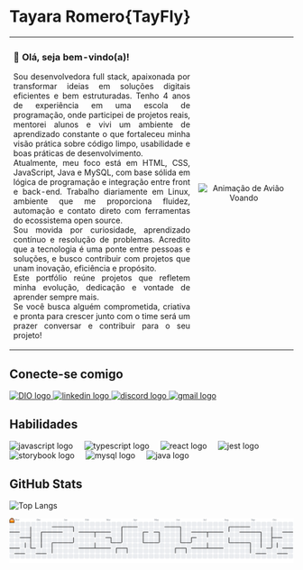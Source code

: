 # Tayara Romero{TayFly}
<div align="center">
<table border="0" cellpadding="5">
  <tr>
    <td width="65%" valign="top">
      <h3>👋 Olá, seja bem-vindo(a)!</h3>
      <p align="justify">
        Sou desenvolvedora full stack, apaixonada por transformar ideias em soluções digitais eficientes e bem estruturadas. Tenho 4 anos de experiência em uma escola de programação, onde participei de projetos reais, mentorei alunos e vivi um ambiente de aprendizado constante o que fortaleceu minha visão prática sobre código limpo, usabilidade e boas práticas de desenvolvimento.
        <br>
        Atualmente, meu foco está em HTML, CSS, JavaScript, Java e MySQL, com base sólida em lógica de programação e integração entre front e back-end. Trabalho diariamente em Linux, ambiente que me proporciona fluidez, automação e contato direto com ferramentas do ecossistema open source.
        <br>
        Sou movida por curiosidade, aprendizado contínuo e resolução de problemas. Acredito que a tecnologia é uma ponte entre pessoas e soluções, e busco contribuir com projetos que unam inovação, eficiência e propósito.
        <br>
        Este portfólio reúne projetos que refletem minha evolução, dedicação e vontade de aprender sempre mais.
        <br>
        Se você busca alguém comprometida, criativa e pronta para crescer junto com o time será um prazer conversar e contribuir para o seu projeto! 
      </p>
    </td>
    </td>
    </td>
    <td width="35%" valign="middle"> <div align="center">
        <img src="https://media2.giphy.com/media/v1.Y2lkPTc5MGI3NjExZTVpdjBkMnV5eXBkdDYyM29yNDZsZHNndDlkNzN1OGRqdWtmb3lrMSZlcD12MV9pbnRlcm5hbF9naWZfYnlfaWQmY3Q9Zw/wNV5UZQGckBeVkd8P2/giphy.gif" width="100%" alt="Animação de Avião Voando">
      </div>
    </td>
  </tr>
</table>
</div>

## Conecte-se comigo
<div align="left">
  <a href="https://web.dio.me/users/tayara_zampim?tab=achievements" target="_blank">
    <img src="https://c5gwmsmjx1.execute-api.us-east-1.amazonaws.com/prod/dados_processo_seletivo/logo_empresa/119818/LOGO-DIO-COLOR.png_name_20221031-2831-ekn5hh.png" width="52" height="40" alt="DIO logo" />
  </a>
  <a href="https://www.linkedin.com/in/tayara-romero/" target="_blank">
    <img src="https://raw.githubusercontent.com/maurodesouza/profile-readme-generator/master/src/assets/icons/social/linkedin/default.svg" width="52" height="40" alt="linkedin logo"  />
  </a>
  <a href="https://discord.com/users/989269823122985010" target="_blank">
    <img src="https://raw.githubusercontent.com/maurodesouza/profile-readme-generator/master/src/assets/icons/social/discord/default.svg" width="52" height="40" alt="discord logo"  />
  </a>
  <a href="mailto:tzampim@gmail.com" target="_blank">
    <img src="https://raw.githubusercontent.com/maurodesouza/profile-readme-generator/master/src/assets/icons/social/gmail/default.svg" width="52" height="40" alt="gmail logo"  />
  </a>
</div>

## Habilidades
<div align="left">
  <img src="https://cdn.jsdelivr.net/gh/devicons/devicon/icons/javascript/javascript-original.svg" height="40" alt="javascript logo"  />
  <img width="12" />
  <img src="https://cdn.jsdelivr.net/gh/devicons/devicon/icons/typescript/typescript-original.svg" height="40" alt="typescript logo"  />
  <img width="12" />
  <img src="https://cdn.jsdelivr.net/gh/devicons/devicon/icons/react/react-original.svg" height="40" alt="react logo"  />
  <img width="12" />
  <img src="https://cdn.jsdelivr.net/gh/devicons/devicon/icons/jest/jest-plain.svg" height="40" alt="jest logo"  />
  <img width="12" />
  <img src="https://cdn.jsdelivr.net/gh/devicons/devicon/icons/storybook/storybook-original.svg" height="40" alt="storybook logo"  />
  <img width="12" />
  <img src="https://cdn.jsdelivr.net/gh/devicons/devicon/icons/mysql/mysql-original.svg" height="40" alt="mysql logo"  />
  <img width="12" />
  <img src="https://cdn.jsdelivr.net/gh/devicons/devicon/icons/java/java-original.svg" height="40" alt="java logo"  />
</div>


## GitHub Stats
![Top Langs](https://github-readme-stats.vercel.app/api/top-langs/?username=FlowDev1994&bg_color=000&border_color=b366ff&show_icons=true&icon_color=005ce6&title_color=005ce6&text_color=80b3ff)   

<picture>
  <source media="(prefers-color-scheme: dark)" srcset="https://raw.githubusercontent.com/FlowDev1994/FlowDev1994/output/pacman-contribution-graph-dark.svg">
  <source media="(prefers-color-scheme: light)" srcset="https://raw.githubusercontent.com/FlowDev1994/FlowDev1994/output/pacman-contribution-graph.svg">
  <img alt="pacman contribution graph" src="https://raw.githubusercontent.com/FlowDev1994/FlowDev1994/output/pacman-contribution-graph.svg">
</picture>


